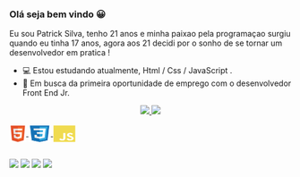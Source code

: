 ###  Olá seja bem vindo 😀

Eu sou Patrick Silva, tenho 21 anos e minha paixao pela programaçao surgiu quando
eu tinha 17 anos, agora aos 21 decidi por o sonho de se tornar um desenvolvedor em pratica ! 

- 💻 Estou estudando atualmente, Html / Css / JavaScript .
- 💼 Em busca da primeira oportunidade  de emprego com o desenvolvedor Front End Jr.


<div align="center">
  <a href="https://github.com/Paltick-Silva">
  <img height="180em" src="https://github-readme-stats.vercel.app/api?username=Patlick-Silva&show_icons=true&theme=dracula&include_all_commits=true&count_private=true"/>
  <img height="180em" src="https://github-readme-stats.vercel.app/api/top-langs/?username=Patlick-Silva&layout=compact&langs_count=7&theme=dracula"/>
</div>

<div style="display: inline_block"><br>
  <img  align="center"  alt = "Tlick-HTML"  height = "30"  largura = "40"  src ="https://raw.githubusercontent.com/devicons/devicon/master/icons/html5/html5-original.svg" >
  <img  align="center"  alt = "Tlick-CSS"  height = "30"  width = "40"  src ="https://raw.githubusercontent.com/devicons/devicon/master/icons/css3/css3-original.svg" > 
  <img align="center"  alt = "Tlick-Js"  height = "30"  width = "40"  src ="https://raw.githubusercontent.com/devicons/devicon/master/icons/javascript/javascript-plain.svg" >
</div>
  
  ##
  
<div>
<a href="https://www.instagram.com/patlick_silva/" target="_blank"><img src="https://img.shields.io/badge/Instagram-%23E4405F?style=for-the-badge&logo=instagram&logoColor=white" target="_blank"></a>
<a  href = "https://www.twitch.tv/hellsingvalir" target="_blank"><img src="https://img.shields.io/badge/Twitch-9146FF?style=for-the-badge&logo=twitch&logoColor=white" target="_blank"></a>
<a  href = "mailto:patrickander737@outlook.com"><img src="https://img.shields.io/badge/-Gmail-%23333?style=for-the-badge&logo=gmail&logoColor=white" target="_blank"></a>
<a href="https://www.linkedin.com/in/patrick-anderson-a96a62253/" target="_blank"><img src="https://img.shields.io/badge/LinkedIn-%230077B5?style=for-the-badge&logo=linkedin&logoColor=white" target="_blank"></a>  

</div>
